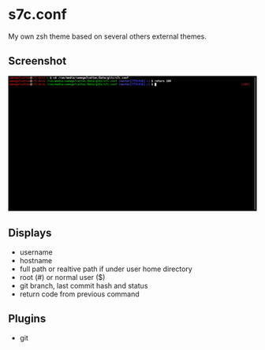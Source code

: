 # s7c.conf
My own zsh theme based on several others external themes.

## Screenshot
![screenshot](screenshot.png?raw=true "Screenshot")

## Displays
  - username
  - hostname
  - full path or realtive path if under user home directory
  - root (#) or normal user ($)
  - git branch, last commit hash and status
  - return code from previous command

## Plugins
  - git
